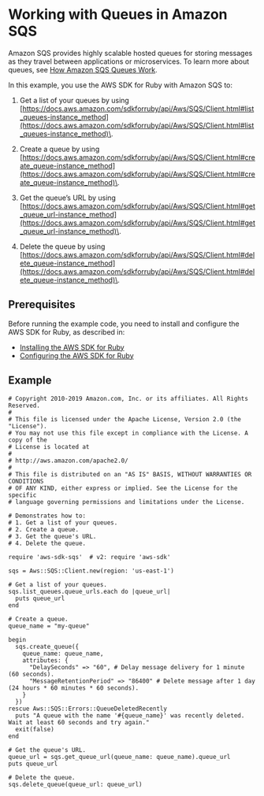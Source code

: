 # Working with Queues in Amazon SQS<a name="sqs-example-use-queue"></a>

Amazon SQS provides highly scalable hosted queues for storing messages as they travel between applications or microservices\. To learn more about queues, see [How Amazon SQS Queues Work](https://docs.aws.amazon.com/AWSSimpleQueueService/latest/SQSDeveloperGuide/sqs-how-it-works.html)\.

In this example, you use the AWS SDK for Ruby with Amazon SQS to:

1. Get a list of your queues by using [https://docs.aws.amazon.com/sdkforruby/api/Aws/SQS/Client.html#list_queues-instance_method](https://docs.aws.amazon.com/sdkforruby/api/Aws/SQS/Client.html#list_queues-instance_method)\.

1. Create a queue by using [https://docs.aws.amazon.com/sdkforruby/api/Aws/SQS/Client.html#create_queue-instance_method](https://docs.aws.amazon.com/sdkforruby/api/Aws/SQS/Client.html#create_queue-instance_method)\.

1. Get the queue’s URL by using [https://docs.aws.amazon.com/sdkforruby/api/Aws/SQS/Client.html#get_queue_url-instance_method](https://docs.aws.amazon.com/sdkforruby/api/Aws/SQS/Client.html#get_queue_url-instance_method)\.

1. Delete the queue by using [https://docs.aws.amazon.com/sdkforruby/api/Aws/SQS/Client.html#delete_queue-instance_method](https://docs.aws.amazon.com/sdkforruby/api/Aws/SQS/Client.html#delete_queue-instance_method)\.

## Prerequisites<a name="prerequisites"></a>

Before running the example code, you need to install and configure the AWS SDK for Ruby, as described in:
+  [Installing the AWS SDK for Ruby](setup-install.md#aws-ruby-sdk-setup-install) 
+  [Configuring the AWS SDK for Ruby](setup-config.md#aws-ruby-sdk-setup-config) 

## Example<a name="example"></a>

```
# Copyright 2010-2019 Amazon.com, Inc. or its affiliates. All Rights Reserved.
#
# This file is licensed under the Apache License, Version 2.0 (the "License").
# You may not use this file except in compliance with the License. A copy of the
# License is located at
#
# http://aws.amazon.com/apache2.0/
#
# This file is distributed on an "AS IS" BASIS, WITHOUT WARRANTIES OR CONDITIONS
# OF ANY KIND, either express or implied. See the License for the specific
# language governing permissions and limitations under the License.

# Demonstrates how to:
# 1. Get a list of your queues.
# 2. Create a queue.
# 3. Get the queue's URL.
# 4. Delete the queue.

require 'aws-sdk-sqs'  # v2: require 'aws-sdk'

sqs = Aws::SQS::Client.new(region: 'us-east-1')

# Get a list of your queues.
sqs.list_queues.queue_urls.each do |queue_url|
  puts queue_url
end

# Create a queue.
queue_name = "my-queue"

begin
  sqs.create_queue({
    queue_name: queue_name,
    attributes: {
      "DelaySeconds" => "60", # Delay message delivery for 1 minute (60 seconds).
      "MessageRetentionPeriod" => "86400" # Delete message after 1 day (24 hours * 60 minutes * 60 seconds).    
    }
  })
rescue Aws::SQS::Errors::QueueDeletedRecently
  puts "A queue with the name '#{queue_name}' was recently deleted. Wait at least 60 seconds and try again."
  exit(false)
end

# Get the queue's URL.
queue_url = sqs.get_queue_url(queue_name: queue_name).queue_url
puts queue_url

# Delete the queue.
sqs.delete_queue(queue_url: queue_url)
```